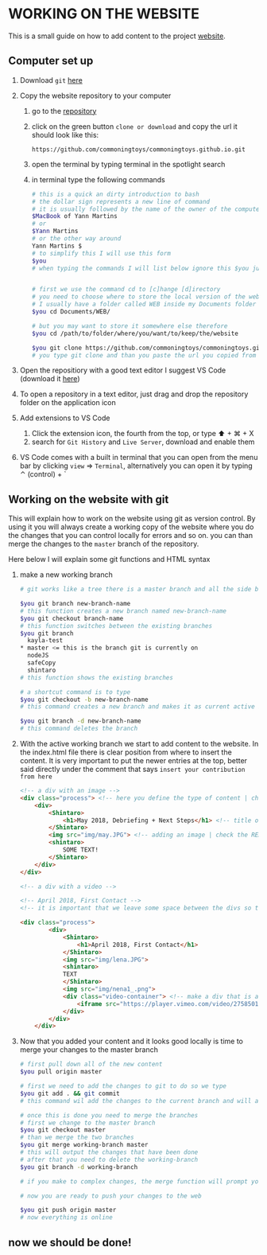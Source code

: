 # WORKING ON THE WEBSITE

This is a small guide on how to add content to the project [website](http://commoning.rocks/).

## Computer set up

1. Download `git` [here](https://git-scm.com/download/mac)

2. Copy the website repository to your computer

   1. go to the [repository](https://github.com/commoningtoys/commoningtoys.github.io)

   2. click on the green button `clone or download` and copy the url it should look like this:

      ```
      https://github.com/commoningtoys/commoningtoys.github.io.git
      ```

   3. open the terminal by typing terminal in the spotlight search

   4. in terminal type the following commands

      ```bash
      # this is a quick an dirty introduction to bash
      # the dollar sign represents a new line of command
      # it is usually followed by the name of the owner of the computer (Yann Martins in my case), or by the name of the computer (MacBook of Yann Martins) like this
      $MacBook of Yann Martins
      # or
      $Yann Martins
      # or the other way around 
      Yann Martins $
      # to simplify this I will use this form
      $you
      # when typing the commands I will list below ignore this $you just copy the commands after
      
      
      # first we use the command cd to [c]hange [d]irectory
      # you need to choose where to store the local version of the website
      # I usually have a folder called WEB inside my Documents folder therefore I usually type
      $you cd Documents/WEB/
      
      # but you may want to store it somewhere else therefore  
      $you cd /path/to/folder/where/you/want/to/keep/the/website
      
      $you git clone https://github.com/commoningtoys/commoningtoys.github.io.git
      # you type git clone and than you paste the url you copied from the repository, this should start the downloading process.
      ```

3. Open the repositiory with a good text editor I suggest VS Code (download it [here](https://code.visualstudio.com/))

4. To open a repository in a text editor, just drag and drop the repository folder on the application icon

5. Add extensions to VS Code

   1. Click the extension icon, the fourth from the top, or type ⬆ + ⌘ + X
   2. search for `Git History` and `Live Server`, download and enable them

6. VS Code comes with a built in terminal that you can open from the menu bar by clicking `view` => `Terminal`, alternatively you can open it by typing ⌃ (control)  + `

## Working on the website with git

This will explain how to work on the website using git as version control. By using it you will always create a working copy of the website where you do the changes that you can control locally for errors and so on. you can than merge the changes to the `master` branch of the repository.

Here below I will explain some git functions and HTML syntax

1. make a new working branch

   ```bash
   # git works like a tree there is a master branch and all the side branches to further develop or experiment the website / program. We will use this feature to develop the website safely. the idea is that we create a new branch everytime we need to add some content, we test it locally and than we merge it to the master branch and than we upload it to the web.
   
   $you git branch new-branch-name
   # this function creates a new branch named new-branch-name
   $you git checkout branch-name
   # this function switches between the existing branches
   $you git branch
     kayla-test
   * master <= this is the branch git is currently on
     nodeJS
     safeCopy
     shintaro
   # this function shows the existing branches
   
   # a shortcut command is to type 
   $you git checkout -b new-branch-name
   # this command creates a new branch and makes it as current active branch 
   
   $you git branch -d new-branch-name
   # this command deletes the branch
   
   ```

2. With the active working branch we start to add content to the website. In the index.html file there is clear position from where to insert the content. It is very important to put the newer entries at the top, better said directly under the comment that says `insert your contribution from here`

   ```html
   <!-- a div with an image -->
   <div class="process"> <!-- here you define the type of content | check the README for more info-->
       <div>
           <Shintaro>
               <h1>May 2018, Debriefing + Next Steps</h1> <!-- title of the content -->
           </Shintaro>
           <img src="img/may.JPG"> <!-- adding an image | check the README for more info-->
           <shintaro>
               SOME TEXT!
           </Shintaro>
       </div>
   </div>
   
   <!-- a div with a video -->
   
   <!-- April 2018, First Contact -->
   <!-- it is important that we leave some space between the divs so that we always now where one starts and ends, avoiding overlapping div tags. TO do this we put a commnet between the divs with the title of the following div-->
   
   <div class="process">
           <div>
               <Shintaro>
                   <h1>April 2018, First Contact</h1>
               </Shintaro>
               <img src="img/lena.JPG">
               <shintaro>
               TEXT
               </Shintaro>
               <img src="img/nena1_.png">
               <div class="video-container"> <!-- make a div that is a video container -->
                   <iframe src="https://player.vimeo.com/video/275850147" frameborder="0" webkitallowfullscreen mozallowfullscreen allowfullscreen></iframe>
               </div>
           </div>
       </div>
   
   ```

3. Now that you added your content and it looks good locally is time to merge your changes to the master branch

   ```bash
   # first pull down all of the new content
   $you pull origin master
   
   # first we need to add the changes to git to do so we type
   $you git add . && git commit 
   # this command wil add the changes to the current branch and will ask you to leave a comment to comment it you need to write "update index.html with content 'title of the content'"
   
   # once this is done you need to merge the branches
   # first we change to the master branch
   $you git checkout master
   # than we merge the two branches
   $you git merge working-branch master
   # this will output the changes that have been done 
   # after that you need to delete the working-branch
   $you git branch -d working-branch
   
   # if you make to complex changes, the merge function will prompt you to check all the changes, this is a tedious work and if it happens is better if you contact me.
   
   # now you are ready to push your changes to the web
   
   $you git push origin master
   # now everything is online
   ```



## now we should be done!

 